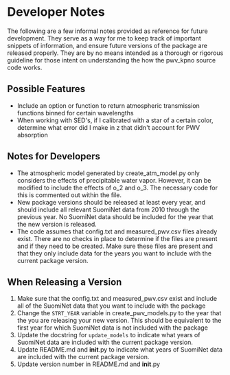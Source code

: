 # Developer Notes

The following are a few informal notes provided as reference for future
development. They serve as a way for me to keep track of important snippets
of information, and ensure future versions of the package are released
properly. They are by no means intended as a thorough or rigorous guideline
for those intent on understanding the how the pwv_kpno source code works.

## Possible Features

- Include an option or function to return atmospheric transmission functions
  binned for certain wavelengths
- When working with SED's, if I calibrated with a star of a certain color,
  determine what error did I make in z that didn't account for PWV absorption

## Notes for Developers

- The atmospheric model generated by create_atm_model.py only considers the
  effects of precipitable water vapor. However, it can be modified to include
  the effects of o_2 and o_3. The necessary code for this is commented out
  within the file.
- New package versions should be released at least every year, and should
  include all relevant SuomiNet data from 2010 through the previous year. No
  SuomiNet data should be included for the year that the new version is
  released.
- The code assumes that config.txt and measured_pwv.csv files already exist.
  There are no checks in place to determine if the files are present and if they
  need to be created. Make sure these files are present and that they only include
  data for the years you want to include with the current package version.

## When Releasing a Version

1)  Make sure that the config.txt and measured_pwv.csv exist and include all
    of the SuomiNet data that you want to include with the package
2)  Change the `STRT_YEAR` variable in create_pwv_models.py to the year that the
    you are releasing your new version. This should be equivalent to the first
    year for which SuomiNet data is not included with the package
3)  Update the docstring for `update_models` to indicate what years of SuomiNet
    data are included with the current package version.
4)  Update README.md and __init__.py to indicate what years of SuomiNet data
    are included with the current package version.
5)  Update version number in README.md and __init__.py
